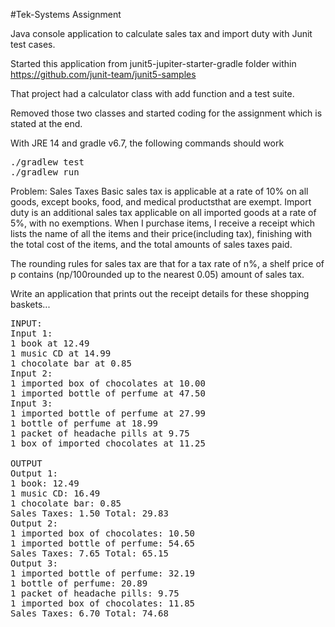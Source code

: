 #Tek-Systems Assignment

Java console application to calculate sales tax and import duty with Junit test cases.

Started this application from junit5-jupiter-starter-gradle folder within https://github.com/junit-team/junit5-samples

That project had a calculator class with add function and a test suite.

Removed those two classes and started coding for the assignment which is stated at the end.

With JRE 14 and gradle v6.7, the following commands should work 
<pre>
./gradlew test 
./gradlew run
</pre>  
 
Problem: Sales Taxes
Basic sales tax is applicable at a rate of 10% on all goods, 
except books, food, and medical productsthat are exempt. 
Import duty is an additional sales tax applicable on all imported goods 
at a rate of 5%, with no exemptions.
When I purchase items, I receive a receipt which lists the name of all the items and their price(including tax), finishing with the total cost of the items, and the total amounts of sales taxes paid.

The rounding rules for sales tax are that for a tax rate of n%, a shelf price of p contains (np/100rounded up to the nearest 0.05) amount of sales tax.

Write an application that prints out the receipt details for these shopping baskets...
<pre>
INPUT:
Input 1:
1 book at 12.49
1 music CD at 14.99
1 chocolate bar at 0.85
Input 2:
1 imported box of chocolates at 10.00
1 imported bottle of perfume at 47.50
Input 3:
1 imported bottle of perfume at 27.99
1 bottle of perfume at 18.99
1 packet of headache pills at 9.75
1 box of imported chocolates at 11.25

OUTPUT
Output 1:
1 book: 12.49
1 music CD: 16.49
1 chocolate bar: 0.85
Sales Taxes: 1.50 Total: 29.83
Output 2:
1 imported box of chocolates: 10.50
1 imported bottle of perfume: 54.65
Sales Taxes: 7.65 Total: 65.15
Output 3:
1 imported bottle of perfume: 32.19
1 bottle of perfume: 20.89
1 packet of headache pills: 9.75
1 imported box of chocolates: 11.85
Sales Taxes: 6.70 Total: 74.68
</pre>

